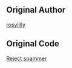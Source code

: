 ## Original Author

[rosylilly](https://github.com/rosylilly)

## Original Code

[Reject spammer](https://github.com/best-friends/mastodon/pull/1941)

